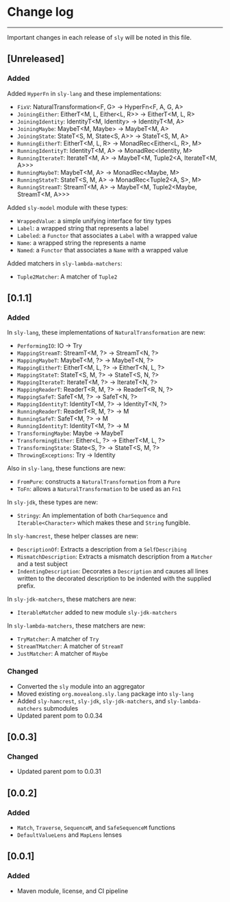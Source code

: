 # Change log

---
Important changes in each release of `sly` will be noted in this file.

## [Unreleased]

### Added

Added `HyperFn` in `sly-lang` and these implementations:

- `FixV`: NaturalTransformation<F, G> -> HyperFn<F, A, G, A>
- `JoiningEither`: EitherT<M, L, Either<L, R>> -> EitherT<M, L, R>
- `JoiningIdentity`: IdentityT<M, Identity<A>> -> IdentityT<M, A>
- `JoiningMaybe`: MaybeT<M, Maybe<A>> -> MaybeT<M, A>
- `JoiningState`: StateT<S, M, State<S, A>> -> StateT<S, M, A>
- `RunningEitherT`: EitherT<M, L, R> -> MonadRec<Either<L, R>, M>
- `RunningIdentityT`: IdentityT<M, A> -> MonadRec<Identity<A>, M>
- `RunningIterateT`: IterateT<M, A> -> MaybeT<M, Tuple2<A, IterateT<M, A>>>
- `RunningMaybeT`: MaybeT<M, A> -> MonadRec<Maybe<A>, M>
- `RunningStateT`: StateT<S, M, A> -> MonadRec<Tuple2<A, S>, M>
- `RunningStreamT`: StreamT<M, A> -> MaybeT<M, Tuple2<Maybe<A>, StreamT<M, A>>>

Added `sly-model` module with these types:

- `WrappedValue`: a simple unifying interface for tiny types
- `Label`: a wrapped string that represents a label
- `Labeled`: a `Functor` that associates a `Label` with a wrapped value
- `Name`: a wrapped string the represents a name
- `Named`: a `Functor` that associates a `Name` with a wrapped value

Added matchers in `sly-lambda-matchers`:

- `Tuple2Matcher`: A matcher of `Tuple2`

## [0.1.1]

### Added

In `sly-lang`, these implementations of `NaturalTransformation` are new:

- `PerformingIO`: IO -> Try
- `MappingStreamT`: StreamT<M, ?> -> StreamT<N, ?>
- `MappingMaybeT`: MaybeT<M, ?> -> MaybeT<N, ?>
- `MappingEitherT`: EitherT<M, L, ?> -> EitherT<N, L, ?>
- `MappingStateT`: StateT<S, M, ?> -> StateT<S, N, ?>
- `MappingIterateT`: IterateT<M, ?> -> IterateT<N, ?>
- `MappingReaderT`: ReaderT<R, M, ?> -> ReaderT<R, N, ?>
- `MappingSafeT`: SafeT<M, ?> -> SafeT<N, ?>
- `MappingIdentityT`: IdentityT<M, ?> -> IdentityT<N, ?>
- `RunningReaderT`: ReaderT<R, M, ?> -> M
- `RunningSafeT`: SafeT<M, ?> -> M
- `RunningIdentityT`: IdentityT<M, ?> -> M
- `TransformingMaybe`: Maybe<?> -> MaybeT<M, ?>
- `TransformingEither`: Either<L, ?> -> EitherT<M, L, ?>
- `TransformingState`: State<S, ?> -> StateT<S, M, ?>
- `ThrowingExceptions`: Try -> Identity

Also in `sly-lang`, these functions are new:

- `FromPure`: constructs a `NaturalTransformation` from a `Pure`
- `ToFn`: allows a `NaturalTransformation` to be used as an `Fn1`

In `sly-jdk`, these types are new:

- `Stringy`: An implementation of both `CharSequence` and `Iterable<Character>` which makes these and `String` fungible.

In `sly-hamcrest`, these helper classes are new:

- `DescriptionOf`: Extracts a description from a `SelfDescribing`
- `MismatchDescription`: Extracts a mismatch description from a `Matcher` and a test subject
- `IndentingDescription`: Decorates a `Description` and causes all lines written to the decorated description to be
  indented with the supplied prefix.

In `sly-jdk-matchers`, these matchers are new:

- `IterableMatcher` added to new module `sly-jdk-matchers`

In `sly-lambda-matchers`, these matchers are new:

- `TryMatcher`: A matcher of `Try`
- `StreamTMatcher`: A matcher of `StreamT`
- `JustMatcher`: A matcher of `Maybe`

### Changed

- Converted the `sly` module into an aggregator
- Moved existing `org.movealong.sly.lang` package into `sly-lang`
- Added `sly-hamcrest`, `sly-jdk`, `sly-jdk-matchers`, and `sly-lambda-matchers` submodules
- Updated parent pom to 0.0.34

## [0.0.3]

### Changed

- Updated parent pom to 0.0.31

## [0.0.2]

### Added
- `Match`, `Traverse`, `SequenceM`, and `SafeSequenceM` functions
- `DefaultValueLens` and `MapLens` lenses

## [0.0.1]

### Added
- Maven module, license, and CI pipeline
